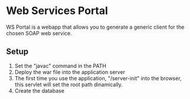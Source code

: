 # Web Services Portal

WS Portal is a webapp that allows you to generate a generic client for the chosen SOAP web service.

## Setup

1) Set the "javac" command in the PATH
2) Deploy the war file into the application server
3) The first time you use the application, "<app-base>/server-init" into the browser,
this servlet will set the root path dinamically.
4) Create the database
